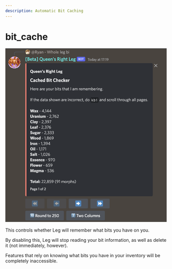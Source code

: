 ```yaml
---
description: Automatic Bit Caching
---
```


# bit\_cache

![Example of a feature that relies on bit caching.](<../../../.gitbook/assets/image (5).png>)

This controls whether Leg will remember what bits you have on you.

By disabling this, Leg will stop reading your bit information, as well as delete it (not immediately, however).

Features that rely on knowing what bits you have in your inventory will be completely inaccessible.

